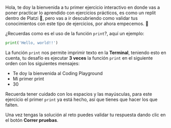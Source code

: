 Hola, te doy la bienvenida a tu primer ejercicio interactivo en donde vas a poner practicar lo aprendido con ejercicios prácticos, es como un replit dentro de Platzi 🤯, pero vas a ir descubriendo como validar tus conocimientos con este tipo de ejercicios, por ahora empecemos. 💪

¿Recuerdas como es el uso de la función `print`?, aquí un ejemplo:

```py
print('Hello, world!!')
``` 

La función `print` nos permite imprimir texto en la **Terminal**, teniendo esto en cuenta, tu desafío es ejecutar **3 veces** la función `print` en el siguiente orden con los siguientes mensajes:

- Te doy la bienvenida al Coding Playground
- Mi primer print
- 30

Recuerda tener cuidado con los espacios y las mayúsculas, para este ejercicio el primer `print` ya está hecho, así que tienes que hacer los que falten.

Una vez tengas la solución al reto puedes validar tu respuesta dando clic en el botón **Correr pruebas**.